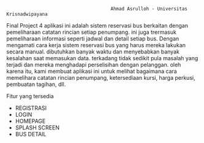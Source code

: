                                          Ahmad Asrulloh - Universitas Krisnadwipayana


Final Project 4
aplikasi ini adalah sistem reservasi bus berkaitan dengan pemeliharaan catatan rincian setiap penumpang.
ini juga trermasuk pemeliharaan informasi seperti jadwal dan detail setiap bus. Dengan mengamati cara kerja
sistem reservasi bus yang harus mereka lakukan secara manual. dibutuhkan banyak waktu dan menyebabkan banyak
kesalahan saat memasukan data. terkadang tidak sedikit pula masalah yang terjadi dan mereka menghadapi perselisihan
dengan pelanggan. oleh karena itu, kami membuat aplikasi ini untuk melihat bagaimana cara memelihara catatan rincian 
penumpang, ketersediaan kursi, harga perkusi, pembuatan tagihan, dll.

Fitur yang tersedia
- REGISTRASI
- LOGIN
- HOMEPAGE
- SPLASH SCREEN
- BUS DETAIL
